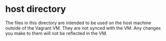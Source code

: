# host directory

The files in this directory are intended to be used on the host machine outside of the Vagrant VM. They are not synced with the VM. Any changes you make to them will not be reflected in the VM.
